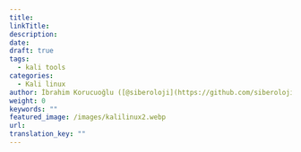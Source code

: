 ```yaml
---
title: 
linkTitle: 
description: 
date: 
draft: true
tags:
  - kali tools
categories:
  - Kali linux
author: İbrahim Korucuoğlu ([@siberoloji](https://github.com/siberoloji))
weight: 0
keywords: ""
featured_image: /images/kalilinux2.webp
url: 
translation_key: ""
---
```

